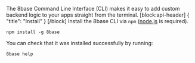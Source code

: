 The 8base Command Line Interface (CLI) makes it easy to add custom backend logic to your apps straight from the terminal.
[block:api-header]
{
  "title": "Install"
}
[/block]
Install the 8base CLI via `npm` (<a href="https://nodejs.org/" target="_blank">node.js</a> is required).
```
npm install -g 8base
```

You can check that it was installed successfully by running:
```
8base help
```